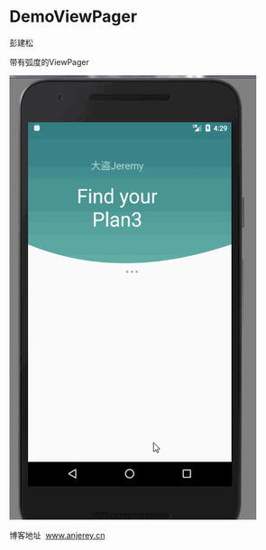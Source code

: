 # DemoViewPager

彭建松

带有弧度的ViewPager






![image](https://github.com/AnJeremy/DemoViewPager/blob/master/ArcViewPager.gif)


博客地址  www.anjerey.cn
